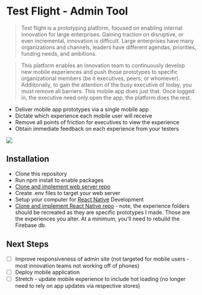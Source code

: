 # Test Flight  - Admin Tool

> Test flight is a prototyping platform, focused on enabling internal innovation for large enterprises. Gaining traction on disruptive, or even incremental, innovation is difficult. Large enterprises have many organizations and channels, leaders have different agendas, priorities, funding needs, and ambitions.

>This platform enables an innovation team to continuously develop new mobile experiences and push those prototypes to specific organizational members (be it executives, peers, or whomever). Addiitonally, to gain the attention of the busy executive of today, you must remove all barriers. This mobile app does just that. Once logged in, the executive need only open the app, the platform does the rest.

* Deliver mobile app prototypes via a single mobile app
* Dictate which experience each mobile user will receive
* Remove all points of friction for executives to view the experience
* Obtain immediate feedback on each experience from your testers

[<img src="https://i.imgur.com/Q2Ma1zW.png">](https://vimeo.com/254016493)


## Installation

* Clone this repository
* Run npm install to enable packages
* [Clone and implement web server repo](http://https://github.com/stanley-nicholl/proto-backend)
* Create .env files to target your web server
* Setup your computer for [React Native](http://https://facebook.github.io/react-native/docs/getting-started.html) Development
* [Clone and implement React Native repo](https://github.com/stanley-nicholl/testflightApp) - note, the experience folders should be recreated as they are specific prototypes I made. Those are the experiences you alter. At a minimum, you'll need to rebuild the Firebase db.

## Next Steps

- [ ] Improve responsiveness of admin site (not targeted for mobile users - most innovation teams not working off of phones)
- [ ] Deploy mobile application
- [ ] Stretch - update mobile experience to include hot loading (no longer need to rely on app updates via respective stores)
